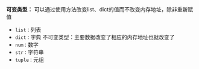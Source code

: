 **可变类型：** 可以通过使用方法改变list、dict的值而不改变内存地址，除非重新赋值
- `list：`列表
- `dict：`字典
不可变类型：主要数据改变了相应的内存地址也就改变了
- `num：`数字
- `str：`字符串
- `tuple：`元组
